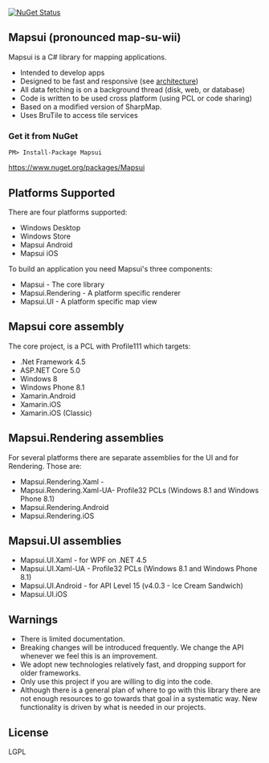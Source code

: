 [![NuGet Status](http://img.shields.io/nuget/v/Mapsui.svg?style=flat)](https://www.nuget.org/packages/Mapsui/)

## Mapsui (pronounced map-su-wii) 

Mapsui is a C# library for mapping applications.

- Intended to develop apps
- Designed to be fast and responsive (see [architecture](https://github.com/pauldendulk/Mapsui/wiki/Async-Fetching))
- All data fetching is on a background thread (disk, web, or database)
- Code is written to be used cross platform (using PCL or code sharing)
- Based on a modified version of SharpMap. 
- Uses BruTile to access tile services

### Get it from NuGet 
`
PM> Install-Package Mapsui
`

https://www.nuget.org/packages/Mapsui

## Platforms Supported

There are four platforms supported:
- Windows Desktop
- Windows Store
- Mapsui Android
- Mapsui iOS

To build an application you need Mapsui's three components:

- Mapsui - The core library
- Mapsui.Rendering - A platform specific renderer
- Mapsui.UI - A platform specific map view

## Mapsui core assembly

The core project, is a PCL with Profile111 which targets:

- .Net Framework 4.5
- ASP.NET Core 5.0
- Windows 8
- Windows Phone 8.1
- Xamarin.Android
- Xamarin.iOS
- Xamarin.iOS (Classic)

## Mapsui.Rendering assemblies

For several platforms there are separate assemblies for the UI and for Rendering. Those are:

- Mapsui.Rendering.Xaml - 
- Mapsui.Rendering.Xaml-UA- Profile32 PCLs (Windows 8.1 and Windows Phone 8.1)
- Mapsui.Rendering.Android
- Mapsui.Rendering.iOS

## Mapsui.UI assemblies

- Mapsui.UI.Xaml - for WPF on .NET 4.5
- Mapsui.UI.Xaml-UA - Profile32 PCLs (Windows 8.1 and Windows Phone 8.1)
- Mapsui.UI.Android -  for API Level 15 (v4.0.3 - Ice Cream Sandwich)
- Mapsui.UI.iOS 

## Warnings

- There is limited documentation.
- Breaking changes will be introduced frequently. We change the API whenever we feel this is an improvement.
- We adopt new technologies relatively fast, and dropping support for older frameworks.
- Only use this project if you are willing to dig into the code.
- Although there is a general plan of where to go with this library there are not enough resources to go towards that goal in a systematic way. New functionality is driven by what is needed in our projects.

## License 

LGPL
